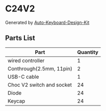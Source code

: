 # C24V2

Generated by [Auto-Keyboard-Design-Kit](https://auto-kdk.pages.dev/)

## Parts List

|Part|Quantity|
|---|---|
|wired controller|1|
|Conthrough(2.5mm, 11pin)|2|
|USB-C cable|1|
|Choc V2 switch and socket|24|
|Diode|24|
|Keycap|24|

